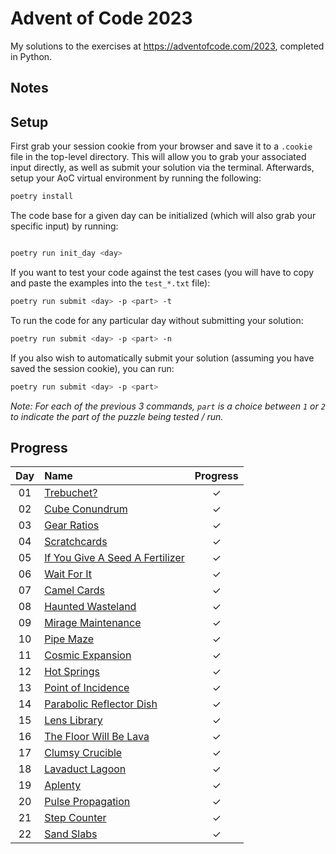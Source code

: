 # Advent of Code 2023

My solutions to the exercises at https://adventofcode.com/2023, completed in
Python.

## Notes

## Setup

First grab your session cookie from your browser and save it to a `.cookie` file in the
top-level directory. This will allow you to grab your associated input directly, as well
as submit your solution via the terminal. Afterwards, setup your AoC virtual environment
by running the following:

```bash
poetry install
```

The code base for a given day can be initialized (which will also grab your specific
input) by running:

```bash

poetry run init_day <day>
```

If you want to test your code against the test cases (you will have to
copy and paste the examples into the `test_*.txt` file):

```bash
poetry run submit <day> -p <part> -t
```

To run the code for any particular day without submitting your solution:

```bash
poetry run submit <day> -p <part> -n
```

If you also wish to automatically submit your solution (assuming you have saved the
session cookie), you can run:

```bash
poetry run submit <day> -p <part>
```

_Note: For each of the previous 3 commands, `part` is a choice between `1` or `2` to
indicate the part of the puzzle being tested / run._

## Progress

<!-- ✓ -->

| Day | Name                                                                   | Progress |
| :-: | :--------------------------------------------------------------------- | :------: |
| 01  | [Trebuchet?](https://adventofcode.com/2023/day/1)                      |    ✓     |
| 02  | [Cube Conundrum](https://adventofcode.com/2023/day/2)                  |    ✓     |
| 03  | [Gear Ratios](https://adventofcode.com/2023/day/3)                     |    ✓     |
| 04  | [Scratchcards](https://adventofcode.com/2023/day/4)                    |    ✓     |
| 05  | [If You Give A Seed A Fertilizer](https://adventofcode.com/2023/day/5) |    ✓     |
| 06  | [Wait For It](https://adventofcode.com/2023/day/6)                     |    ✓     |
| 07  | [Camel Cards](https://adventofcode.com/2023/day/7)                     |    ✓     |
| 08  | [Haunted Wasteland](https://adventofcode.com/2023/day/8)               |    ✓     |
| 09  | [Mirage Maintenance](https://adventofcode.com/2023/day/9)              |    ✓     |
| 10  | [Pipe Maze](https://adventofcode.com/2023/day/10)                      |    ✓     |
| 11  | [Cosmic Expansion](https://adventofcode.com/2023/day/11)               |    ✓     |
| 12  | [Hot Springs](https://adventofcode.com/2023/day/12)                    |    ✓     |
| 13  | [Point of Incidence](https://adventofcode.com/2023/day/13)             |    ✓     |
| 14  | [Parabolic Reflector Dish](https://adventofcode.com/2023/day/14)       |    ✓     |
| 15  | [Lens Library](https://adventofcode.com/2023/day/15)                   |    ✓     |
| 16  | [The Floor Will Be Lava](https://adventofcode.com/2023/day/16)         |    ✓     |
| 17  | [Clumsy Crucible](https://adventofcode.com/2023/day/17)                |    ✓     |
| 18  | [Lavaduct Lagoon](https://adventofcode.com/2023/day/18)                |    ✓     |
| 19  | [Aplenty](https://adventofcode.com/2023/day/19)                        |    ✓     |
| 20  | [Pulse Propagation](https://adventofcode.com/2023/day/20)              |    ✓     |
| 21  | [Step Counter](https://adventofcode.com/2023/day/21)                   |    ✓     |
| 22  | [Sand Slabs](https://adventofcode.com/2023/day/22)                     |    ✓     |
